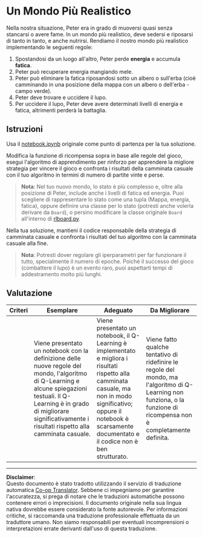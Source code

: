 <!--
CO_OP_TRANSLATOR_METADATA:
{
  "original_hash": "68394b2102d3503882e5e914bd0ff5c1",
  "translation_date": "2025-08-29T22:11:12+00:00",
  "source_file": "8-Reinforcement/1-QLearning/assignment.md",
  "language_code": "it"
}
-->
# Un Mondo Più Realistico

Nella nostra situazione, Peter era in grado di muoversi quasi senza stancarsi o avere fame. In un mondo più realistico, deve sedersi e riposarsi di tanto in tanto, e anche nutrirsi. Rendiamo il nostro mondo più realistico implementando le seguenti regole:

1. Spostandosi da un luogo all'altro, Peter perde **energia** e accumula **fatica**.
2. Peter può recuperare energia mangiando mele.
3. Peter può eliminare la fatica riposandosi sotto un albero o sull'erba (cioè camminando in una posizione della mappa con un albero o dell'erba - campo verde).
4. Peter deve trovare e uccidere il lupo.
5. Per uccidere il lupo, Peter deve avere determinati livelli di energia e fatica, altrimenti perderà la battaglia.

## Istruzioni

Usa il [notebook.ipynb](notebook.ipynb) originale come punto di partenza per la tua soluzione.

Modifica la funzione di ricompensa sopra in base alle regole del gioco, esegui l'algoritmo di apprendimento per rinforzo per apprendere la migliore strategia per vincere il gioco e confronta i risultati della camminata casuale con il tuo algoritmo in termini di numero di partite vinte e perse.

> **Nota**: Nel tuo nuovo mondo, lo stato è più complesso e, oltre alla posizione di Peter, include anche i livelli di fatica ed energia. Puoi scegliere di rappresentare lo stato come una tupla (Mappa, energia, fatica), oppure definire una classe per lo stato (potresti anche volerla derivare da `Board`), o persino modificare la classe originale `Board` all'interno di [rlboard.py](../../../../8-Reinforcement/1-QLearning/rlboard.py).

Nella tua soluzione, mantieni il codice responsabile della strategia di camminata casuale e confronta i risultati del tuo algoritmo con la camminata casuale alla fine.

> **Nota**: Potresti dover regolare gli iperparametri per far funzionare il tutto, specialmente il numero di epoche. Poiché il successo del gioco (combattere il lupo) è un evento raro, puoi aspettarti tempi di addestramento molto più lunghi.

## Valutazione

| Criteri  | Esemplare                                                                                                                                                                                             | Adeguato                                                                                                                                                                                | Da Migliorare                                                                                                                              |
| -------- | ----------------------------------------------------------------------------------------------------------------------------------------------------------------------------------------------------- | --------------------------------------------------------------------------------------------------------------------------------------------------------------------------------------- | ------------------------------------------------------------------------------------------------------------------------------------------ |
|          | Viene presentato un notebook con la definizione delle nuove regole del mondo, l'algoritmo di Q-Learning e alcune spiegazioni testuali. Il Q-Learning è in grado di migliorare significativamente i risultati rispetto alla camminata casuale. | Viene presentato un notebook, il Q-Learning è implementato e migliora i risultati rispetto alla camminata casuale, ma non in modo significativo; oppure il notebook è scarsamente documentato e il codice non è ben strutturato. | Viene fatto qualche tentativo di ridefinire le regole del mondo, ma l'algoritmo di Q-Learning non funziona, o la funzione di ricompensa non è completamente definita. |

---

**Disclaimer**:  
Questo documento è stato tradotto utilizzando il servizio di traduzione automatica [Co-op Translator](https://github.com/Azure/co-op-translator). Sebbene ci impegniamo per garantire l'accuratezza, si prega di notare che le traduzioni automatiche possono contenere errori o imprecisioni. Il documento originale nella sua lingua nativa dovrebbe essere considerato la fonte autorevole. Per informazioni critiche, si raccomanda una traduzione professionale effettuata da un traduttore umano. Non siamo responsabili per eventuali incomprensioni o interpretazioni errate derivanti dall'uso di questa traduzione.